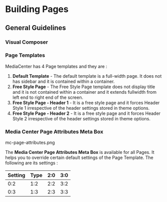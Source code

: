 # Building Pages

## General Guidelines

### Visual Composer

### Page Templates

MediaCenter has 4 Page templates and they are :

1. **Default Template** - The default template is a full-width page. It does not has sidebar and it is contained within a container.
2. **Free Style Page** - The Free Style Page template does not display title and it is not contained within a container and it extends fullwidth from left end to right end of the screen.
3. **Free Style Page - Header 1** - It is a free style page and it forces Header Style 1 irrespective of the header settings stored in theme options.
4. **Free Style Page - Header 2** - It is a free style page and it forces Header Style 2 irrespective of the header settings stored in theme options.

### Media Center Page Attributes Meta Box

mc-page-attributes.png

The **Media Center Page Attributes Meta Box** is available for all Pages. It helps you to override certain default settings of the Page Template. The following are its settings :

| Setting | Type | 2:0 | 3:0 |
| -- | -- | -- | -- |
| 0:2 | 1:2 | 2:2 | 3:2 |
| 0:3 | 1:3 | 2:3 | 3:3 |

